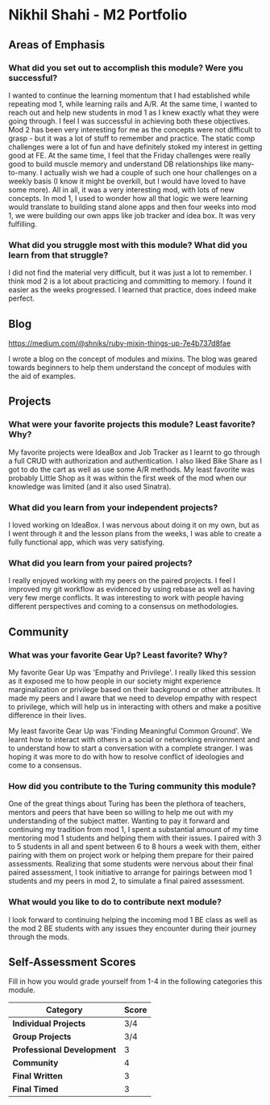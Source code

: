 # Nikhil Shahi - M2 Portfolio

## Areas of Emphasis

### What did you set out to accomplish this module? Were you successful?

I wanted to continue the learning momentum that I had established while repeating mod 1, while learning rails and A/R. At the same time, I wanted to reach out and help new students in mod 1 as I knew exactly what they were going through. I feel I was successful in achieving both these objectives. Mod 2 has been very interesting for me as the concepts were not difficult to grasp - but it was a lot of stuff to remember and practice. The static comp challenges were a lot of fun and have definitely stoked my interest in getting good at FE. At the same time, I feel that the Friday challenges were really good to build muscle memory and understand DB relationships like many-to-many. I actually wish we had  a couple of such one hour challenges on a weekly basis (I know it might be overkill, but I would have loved to have some more). All in all, it was a very interesting mod, with lots of new concepts. In mod 1, I used to wonder how all that logic we were learning would translate to building stand alone apps and then four weeks into mod 1, we were building our own apps like job tracker and idea box. It was very fulfilling.

### What did you struggle most with this module? What did you learn from that struggle?

I did not find the material very difficult, but it was just a lot to remember. I think mod 2 is a lot about practicing and committing to memory. I found it easier as the weeks progressed. I learned that practice, does indeed make perfect.

## Blog

https://medium.com/@shniks/ruby-mixin-things-up-7e4b737d8fae

I wrote a blog on the concept of modules and mixins. The blog was geared towards beginners to help them understand the concept of modules with the aid of examples.

## Projects

### What were your favorite projects this module? Least favorite? Why?

My favorite projects were IdeaBox and Job Tracker as I learnt to go through a full CRUD with authorization and authentication. I also liked Bike Share as I got to do the cart as well as use some A/R methods. My least favorite was probably Little Shop as it was within the first week of the mod when our knowledge was limited (and it also used Sinatra).

### What did you learn from your independent projects?

I loved working on IdeaBox. I was nervous about doing it on my own, but as I went through it and the lesson plans from the weeks, I was able to create a fully functional app, which was very satisfying.

### What did you learn from your paired projects?

I really enjoyed working with my peers on the paired projects. I feel I improved my git workflow as evidenced by using rebase as well as having very few merge conflicts. It was interesting to work with people having different perspectives and coming to a consensus on methodologies.

## Community

### What was your favorite Gear Up? Least favorite? Why?

My favorite Gear Up was 'Empathy and Privilege'. I really liked this session as it exposed me to how people in our society might experience marginalization or privilege based on their background or other attributes. It made my peers and I aware that we need to develop empathy with respect to privilege, which will help us in interacting with others and make a positive difference in their lives.

My least favorite Gear Up was 'Finding Meaningful Common Ground'. We learnt how to interact with others in a social or networking environment and to understand how to start a conversation with a complete stranger. I was hoping it was more to do with how to resolve conflict of ideologies and come to a consensus.

### How did you contribute to the Turing community this module?

One of the great things about Turing has been the plethora of teachers, mentors and peers that have been so willing to help me out with my understanding of the subject matter. Wanting to pay it forward and continuing my tradition from mod 1, I spent a substantial amount of my time mentoring mod 1 students and helping them with their issues. I paired with 3 to 5 students in all and spent between 6 to 8 hours a week with them, either pairing with them on project work or helping them prepare for their paired assessments. Realizing that some students were nervous about their final paired assessment, I took initiative to arrange for pairings between mod 1 students and my peers in mod 2, to simulate a final paired assessment.

### What would you like to do to contribute next module?

I look forward to continuing helping the incoming mod 1 BE class as well as the mod 2 BE students with any issues they encounter during their journey through the mods.

## Self-Assessment Scores

Fill in how you would grade yourself from 1-4 in the following categories this module.

| Category                     | Score |
| -----------------------------| ----- |
| **Individual Projects**      |  3/4  |
| **Group Projects**           |  3/4  |
| **Professional Development** |   3   |
| **Community**                |   4   |
| **Final Written**            |   3   |
| **Final Timed**              |   3   |
